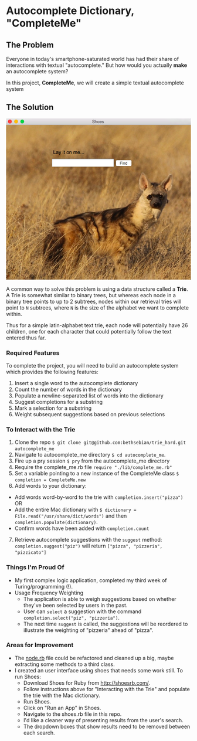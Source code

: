 # Autocomplete Dictionary, "CompleteMe"
## The Problem

Everyone in today's smartphone-saturated world has had their share of interactions with textual "autocomplete." But how would you actually __make__ an autocomplete system?

In this project, __CompleteMe__, we will create a simple textual autocomplete system

## The Solution
![logo](./images/shoes.png)

A common way to solve this problem is using a data structure called a __Trie__. A Trie is somewhat similar to binary trees, but whereas each node in a binary tree points to up to 2 subtrees, nodes within our retrieval tries will point to `N` subtrees, where `N` is the size of the alphabet we want to complete within.

Thus for a simple latin-alphabet text trie, each node will potentially have 26 children, one for each character that could potentially follow the text entered thus far.

### Required Features

To complete the project, you will need to build an autocomplete
system which provides the following features:

1. Insert a single word to the autocomplete dictionary
2. Count the number of words in the dictionary
3. Populate a newline-separated list of words into the dictionary
4. Suggest completions for a substring
5. Mark a selection for a substring
6. Weight subsequent suggestions based on previous selections

### To Interact with the Trie
1. Clone the repo `$ git clone git@github.com:bethsebian/trie_hard.git autocomplete_me`
2. Navigate to autocomplete_me directory `$ cd autocomplete_me`.
3. Fire up a pry session `$ pry` from the autocomplete_me directory
4. Require the complete_me.rb file `require "./lib/complete_me.rb"`
5. Set a variable pointing to a new instance of the CompleteMe class `$ completion = CompleteMe.new`
6. Add words to your dictionary:
  * Add words word-by-word to the trie with `completion.insert("pizza")` OR
  * Add the entire Mac dictionary with `$ dictionary = File.read("/usr/share/dict/words")` and then `completion.populate(dictionary)`.
  * Confirm words have been added with `completion.count`
7. Retrieve autocomplete suggestions with the `suggest` method: `completion.suggest("piz")` will return `["pizza", "pizzeria", "pizzicato"]`


### Things I'm Proud Of
* My first complex logic application, completed my third week of Turing/programming (!).
* Usage Frequency Weighting
  * The application is able to weigh suggestions based on whether they've been selected by users in the past.
  * User can `select` a suggestion with the command `completion.select("piz", "pizzeria")`.
  * The next time `suggest` is called, the suggestions will be reordered to illustrate the weighting of "pizzeria" ahead of "pizza".

### Areas for Improvement
* The [node.rb](https://github.com/bethsebian/trie_hard/blob/master/lib/node.rb) file could be refactored and cleaned up a big, maybe extracting some methods to a third class.
* I created an user interface using shoes that needs some work still.
  To run Shoes:
    * Download Shoes for Ruby from http://shoesrb.com/.
    * Follow instructions above for "Interacting with the Trie" and populate the trie with the Mac dictionary.
    * Run Shoes.
    * Click on "Run an App" in Shoes.
    * Navigate to the shoes.rb file in this repo.
  * I'd like a cleaner way of presenting results from the user's search.
  * The dropdown boxes that show results need to be removed between each search.